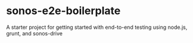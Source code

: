 sonos-e2e-boilerplate
=====================

A starter project for getting started with end-to-end testing using node.js, grunt, and sonos-drive 
